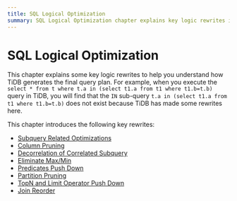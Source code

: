 ```yaml
---
title: SQL Logical Optimization
summary: SQL Logical Optimization chapter explains key logic rewrites in TiDB query plan generation. For example, `IN` sub-query `t.a in (select t1.a from t1 where t1.b=t.b)` does not exist due to TiDB rewrites. Key rewrites include Subquery Related Optimizations, Column Pruning, Decorrelation of Correlated Subquery, Eliminate Max/Min, Predicates Push Down, Partition Pruning, TopN and Limit Operator Push Down, and Join Reorder.
---
```


# SQL Logical Optimization

This chapter explains some key logic rewrites to help you understand how TiDB generates the final query plan. For example, when you execute the `select * from t where t.a in (select t1.a from t1 where t1.b=t.b)` query in TiDB, you will find that the `IN` sub-query `t.a in (select t1.a from t1 where t1.b=t.b)` does not exist because TiDB has made some rewrites here.

This chapter introduces the following key rewrites:

- [Subquery Related Optimizations](/subquery-optimization.md)
- [Column Pruning](/column-pruning.md)
- [Decorrelation of Correlated Subquery](/correlated-subquery-optimization.md)
- [Eliminate Max/Min](/max-min-eliminate.md)
- [Predicates Push Down](/predicate-push-down.md)
- [Partition Pruning](/partition-pruning.md)
- [TopN and Limit Operator Push Down](/topn-limit-push-down.md)
- [Join Reorder](/join-reorder.md)
